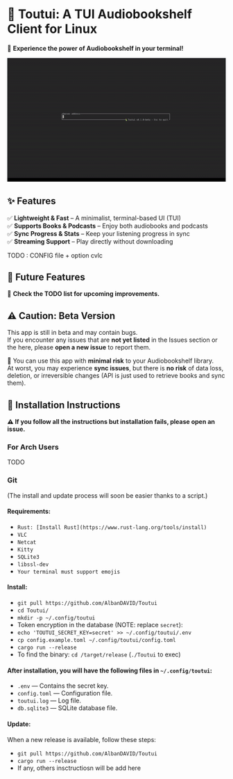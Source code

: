 # 🦜 Toutui: A TUI Audiobookshelf Client for Linux  
🚀 **Experience the power of Audiobookshelf in your terminal!**  

![🎬 Demo](assets/demo_1.gif)  

## ✨ Features  
✅ **Lightweight & Fast** – A minimalist, terminal-based UI (TUI)  
✅ **Supports Books & Podcasts** – Enjoy both audiobooks and podcasts  
✅ **Sync Progress & Stats** – Keep your listening progress in sync  
✅ **Streaming Support** – Play directly without downloading  

TODO : CONFIG file + option cvlc

## 🔮 Future Features  
🚧 **Check the TODO list for upcoming improvements.**  

## ⚠️ Caution: Beta Version  
This app is still in beta and may contain bugs.  
If you encounter any issues that are **not yet listed** in the Issues section or the here, please **open a new issue** to report them.  

🔐 You can use this app with **minimal risk** to your Audiobookshelf library.  
At worst, you may experience **sync issues**, but there is **no risk** of data loss, deletion, or irreversible changes (API is just used to retrieve books and sync them).

## 🚨 Installation Instructions

**⚠️ If you follow all the instructions but installation fails, please open an issue.**

### For Arch Users
TODO

### Git
(The install and update process will soon be easier thanks to a script.)

#### **Requirements:**
- `Rust: [Install Rust](https://www.rust-lang.org/tools/install)`
- `VLC`
- `Netcat`
- `Kitty`
- `SQLite3`
- `libssl-dev`
- `Your terminal must support emojis`

#### **Install:**
- `git pull https://github.com/AlbanDAVID/Toutui`
- `cd Toutui/`
- `mkdir -p ~/.config/toutui`
- Token encryption in the database (NOTE: replace `secret`):
- `echo 'TOUTUI_SECRET_KEY=secret' >> ~/.config/toutui/.env`
- `cp config.example.toml ~/.config/toutui/config.toml`
- `cargo run --release`
- To find the binary: `cd /target/release` (`./Toutui` to exec)

#### After installation, you will have the following files in `~/.config/toutui`:
- `.env` — Contains the secret key.
- `config.toml` — Configuration file.
- `toutui.log` — Log file.
- `db.sqlite3` — SQLite database file.

#### **Update:**

When a new release is available, follow these steps:

- `git pull https://github.com/AlbanDAVID/Toutui`
- `cargo run --release`
- If any, others insctructiosn will be add here



